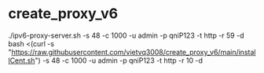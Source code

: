 # create_proxy_v6




./ipv6-proxy-server.sh -s 48 -c 1000 -u admin -p qniP123 -t http -r 59 -d
bash <(curl -s "https://raw.githubusercontent.com/vietvq3008/create_proxy_v6/main/installCent.sh") -s 48 -c 1000 -u admin -p qniP123 -t http -r 10 -d

